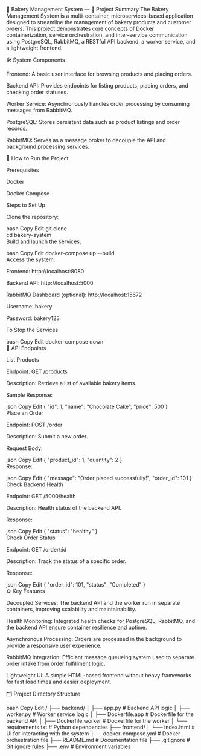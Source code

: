 🍞 Bakery Management System — 📜 Project Summary
The Bakery Management System is a multi-container, microservices-based application designed to streamline the management of bakery products and customer orders. This project demonstrates core concepts of Docker containerization, service orchestration, and inter-service communication using PostgreSQL, RabbitMQ, a RESTful API backend, a worker service, and a lightweight frontend.

🛠️ System Components

Frontend: A basic user interface for browsing products and placing orders.

Backend API: Provides endpoints for listing products, placing orders, and checking order statuses.

Worker Service: Asynchronously handles order processing by consuming messages from RabbitMQ.

PostgreSQL: Stores persistent data such as product listings and order records.

RabbitMQ: Serves as a message broker to decouple the API and background processing services.

🚀 How to Run the Project

Prerequisites

Docker

Docker Compose

Steps to Set Up

Clone the repository:

bash
Copy
Edit
git clone <repo-url>  
cd bakery-system  
Build and launch the services:

bash
Copy
Edit
docker-compose up --build  
Access the system:

Frontend: http://localhost:8080

Backend API: http://localhost:5000

RabbitMQ Dashboard (optional): http://localhost:15672

Username: bakery

Password: bakery123

To Stop the Services

bash
Copy
Edit
docker-compose down  
🧩 API Endpoints

List Products

Endpoint: GET /products

Description: Retrieve a list of available bakery items.

Sample Response:

json
Copy
Edit
{ "id": 1, "name": "Chocolate Cake", "price": 500 }  
Place an Order

Endpoint: POST /order

Description: Submit a new order.

Request Body:

json
Copy
Edit
{ "product_id": 1, "quantity": 2 }  
Response:

json
Copy
Edit
{ "message": "Order placed successfully!", "order_id": 101 }  
Check Backend Health

Endpoint: GET /5000/health

Description: Health status of the backend API.

Response:

json
Copy
Edit
{ "status": "healthy" }  
Check Order Status

Endpoint: GET /order/:id

Description: Track the status of a specific order.

Response:

json
Copy
Edit
{ "order_id": 101, "status": "Completed" }  
⚙️ Key Features

Decoupled Services:
The backend API and the worker run in separate containers, improving scalability and maintainability.

Health Monitoring:
Integrated health checks for PostgreSQL, RabbitMQ, and the backend API ensure container resilience and uptime.

Asynchronous Processing:
Orders are processed in the background to provide a responsive user experience.

RabbitMQ Integration:
Efficient message queueing system used to separate order intake from order fulfillment logic.

Lightweight UI:
A simple HTML-based frontend without heavy frameworks for fast load times and easier deployment.

🗂️ Project Directory Structure

bash
Copy
Edit
/
├── backend/
│   ├── app.py              # Backend API logic
│   ├── worker.py           # Worker service logic
│   ├── Dockerfile.app      # Dockerfile for the backend API
│   ├── Dockerfile.worker   # Dockerfile for the worker
│   └── requirements.txt    # Python dependencies
├── frontend/
│   └── index.html          # UI for interacting with the system
├── docker-compose.yml      # Docker orchestration file
├── README.md               # Documentation file
├── .gitignore              # Git ignore rules
├── .env                    # Environment variables
